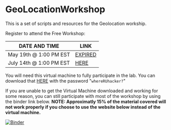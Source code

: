 # GeoLocationWorkshop
This is a set of scripts and resources for the Geolocation workship.

Register to attend the Free Workshop:

| DATE AND TIME | LINK |
|---------------|------|
|May 19th @ 1:00 PM EST |  [EXPIRED](https://www.sans.org/webcasts/hacker-art-thou-hands-on-python-workshop-geolocating-attackers-115340)|
|July 14th @ 1:00 PM EST | [HERE](https://www.sans.org/webcasts/tech-tuesday-workshop-hacker-art-thou-hands-on-python-workshop-geolocating-attackers-back-popular-demand-116075)| 

You will need this virtual machine to fully participate in the lab. You can download that [HERE](https://tinyurl.com/locatehacker)​ with the password "`whereRUhacker?​`" 

If you are unable to get the Virtual Machine downloaded and working for some reason, you can still participate with most of the workshop by using the binder link below. **NOTE: Approximatly 15% of the material covered will not work properly if you choose to use the website below instead of the virtual machine.**

[![Binder](https://mybinder.org/badge_logo.svg)](https://mybinder.org/v2/gh/MarkBaggett/GeoLocationNotebook/master)

